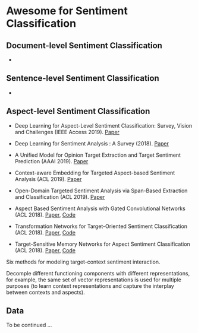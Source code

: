 # Awesome for Sentiment Classification

## Document-level Sentiment Classification

-

## Sentence-level Sentiment Classification

-

## Aspect-level Sentiment Classification

- Deep Learning for Aspect-Level Sentiment Classification: Survey, Vision and Challenges (IEEE Access 2019). [Paper](https://ieeexplore.ieee.org/stamp/stamp.jsp?arnumber=8726353) 

- Deep Learning for Sentiment Analysis : A Survey (2018). [Paper](https://arxiv.org/abs/1801.07883)


- A Unified Model for Opinion Target Extraction and Target Sentiment Prediction (AAAI 2019). [Paper](https://arxiv.org/abs/1811.05082)


- Context-aware Embedding for Targeted Aspect-based Sentiment Analysis (ACL 2019). [Paper](http://arxiv.org/abs/1906.06945)


- Open-Domain Targeted Sentiment Analysis via Span-Based Extraction and Classification (ACL 2019). [Paper](http://arxiv.org/abs/1906.03820)


- Aspect Based Sentiment Analysis with Gated Convolutional Networks (ACL 2018). [Paper](https://arxiv.org/abs/1805.07043), [Code](https://github.com/wxue004cs/GCAE)


- Transformation Networks for Target-Oriented Sentiment Classification (ACL 2018). [Paper](https://aclweb.org/anthology/papers/P/P18/P18-1087/), [Code]()


- Target-Sensitive Memory Networks for Aspect Sentiment Classification (ACL 2018). [Paper](https://aclweb.org/anthology/papers/P/P18/P18-1088/), [Code]()

Six methods for modeling target-context sentiment interaction.

Decomple different functioning components with different representations, for example, the same set of vector representations is used for multiple purposes (to learn context representations and capture the interplay between contexts and aspects).

## Data

To be continued ...
